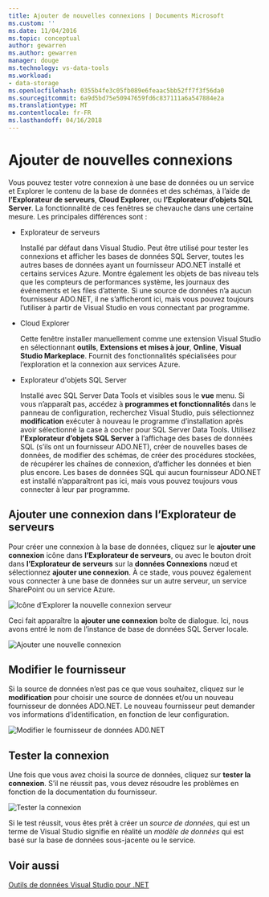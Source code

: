 ```yaml
---
title: Ajouter de nouvelles connexions | Documents Microsoft
ms.custom: ''
ms.date: 11/04/2016
ms.topic: conceptual
author: gewarren
ms.author: gewarren
manager: douge
ms.technology: vs-data-tools
ms.workload:
- data-storage
ms.openlocfilehash: 0355b4fe3c05fb089e6feaac5bb52ff7f3f56da0
ms.sourcegitcommit: 6a9d5bd75e50947659fd6c837111a6a547884e2a
ms.translationtype: MT
ms.contentlocale: fr-FR
ms.lasthandoff: 04/16/2018
---
```

# <a name="add-new-connections"></a>Ajouter de nouvelles connexions

Vous pouvez tester votre connexion à une base de données ou un service et Explorer le contenu de la base de données et des schémas, à l’aide de **l’Explorateur de serveurs**, **Cloud Explorer**, ou **l’Explorateur d’objets SQL Server**. La fonctionnalité de ces fenêtres se chevauche dans une certaine mesure. Les principales différences sont :

- Explorateur de serveurs

   Installé par défaut dans Visual Studio. Peut être utilisé pour tester les connexions et afficher les bases de données SQL Server, toutes les autres bases de données ayant un fournisseur ADO.NET installé et certains services Azure. Montre également les objets de bas niveau tels que les compteurs de performances système, les journaux des événements et les files d’attente. Si une source de données n’a aucun fournisseur ADO.NET, il ne s’afficheront ici, mais vous pouvez toujours l’utiliser à partir de Visual Studio en vous connectant par programme.

- Cloud Explorer

   Cette fenêtre installer manuellement comme une extension Visual Studio en sélectionnant **outils**, **Extensions et mises à jour**, **Online**, **Visual Studio Markeplace**. Fournit des fonctionnalités spécialisées pour l’exploration et la connexion aux services Azure.

- Explorateur d'objets SQL Server

   Installé avec SQL Server Data Tools et visibles sous le **vue** menu. Si vous n’apparaît pas, accédez à **programmes et fonctionnalités** dans le panneau de configuration, recherchez Visual Studio, puis sélectionnez **modification** exécuter à nouveau le programme d’installation après avoir sélectionné la case à cocher pour SQL Server Data Tools. Utilisez **l’Explorateur d’objets SQL Server** à l’affichage des bases de données SQL (s’ils ont un fournisseur ADO.NET), créer de nouvelles bases de données, de modifier des schémas, de créer des procédures stockées, de récupérer les chaînes de connexion, d’afficher les données et bien plus encore. Les bases de données SQL qui aucun fournisseur ADO.NET est installé n’apparaîtront pas ici, mais vous pouvez toujours vous connecter à leur par programme.

## <a name="add-a-connection-in-server-explorer"></a>Ajouter une connexion dans l’Explorateur de serveurs

Pour créer une connexion à la base de données, cliquez sur le **ajouter une connexion** icône dans **l’Explorateur de serveurs**, ou avec le bouton droit dans **l’Explorateur de serveurs** sur la **données Connexions** nœud et sélectionnez **ajouter une connexion**. À ce stade, vous pouvez également vous connecter à une base de données sur un autre serveur, un service SharePoint ou un service Azure.

![Icône d’Explorer la nouvelle connexion serveur](../data-tools/media/raddata-server-explorer-new-connection-icon.png "icône de nouvelle connexion de serveur Explorer raddata")

Ceci fait apparaître la **ajouter une connexion** boîte de dialogue. Ici, nous avons entré le nom de l’instance de base de données SQL Server locale.  

![Ajouter une nouvelle connexion](../data-tools/media/raddata-add-new-connection-dialog.png "raddata boîte de dialogue Ajouter nouvelle connexion")  

## <a name="change-the-provider"></a>Modifier le fournisseur

Si la source de données n’est pas ce que vous souhaitez, cliquez sur le **modification** pour choisir une source de données et/ou un nouveau fournisseur de données ADO.NET. Le nouveau fournisseur peut demander vos informations d’identification, en fonction de leur configuration.

![Modifier le fournisseur de données AD0.NET](../data-tools/media/raddata-change-ad0.net-data-provider.png "raddata AD0.NET modification du fournisseur de données")

## <a name="test-the-connection"></a>Tester la connexion

Une fois que vous avez choisi la source de données, cliquez sur **tester la connexion**. S’il ne réussit pas, vous devez résoudre les problèmes en fonction de la documentation du fournisseur.

![Tester la connexion](../data-tools/media/raddata-test-connection.png "raddata tester la connexion")

Si le test réussit, vous êtes prêt à créer un *source de données*, qui est un terme de Visual Studio signifie en réalité un *modèle de données* qui est basé sur la base de données sous-jacente ou le service.

## <a name="see-also"></a>Voir aussi

[Outils de données Visual Studio pour .NET](../data-tools/visual-studio-data-tools-for-dotnet.md)